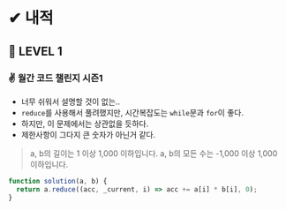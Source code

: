 # ✔ 내적
## 🌈 LEVEL 1
### ✌ 월간 코드 챌린지 시즌1

- 너무 쉬워서 설명할 것이 없는..
- `reduce`를 사용해서 풀려했지만, 시간복잡도는 `while`문과 `for`이 좋다.
- 하지만, 이 문제에서는 상관없을 듯하다.
- 제한사항이 그다지 큰 숫자가 아닌거 같다.
> a, b의 길이는 1 이상 1,000 이하입니다.
> a, b의 모든 수는 -1,000 이상 1,000 이하입니다.

```javascript
function solution(a, b) {
  return a.reduce((acc, _current, i) => acc += a[i] * b[i], 0);
}
```